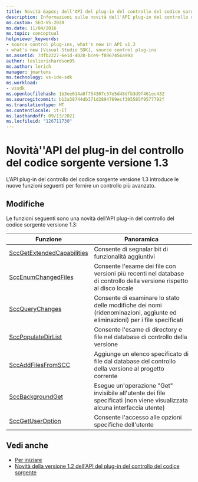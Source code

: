 ```yaml
---
title: Novità &apos; dell'API del plug-in del controllo del codice sorgente 1.3
description: Informazioni sulle novità dell'API plug-in del controllo del codice sorgente versione 1.3, che introduce le nuove funzioni per fornire un controllo più avanzato.
ms.custom: SEO-VS-2020
ms.date: 11/04/2016
ms.topic: conceptual
helpviewer_keywords:
- source control plug-ins, what's new in API v1.3
- what's new [Visual Studio SDK], source control plug-ins
ms.assetid: 7dfb2227-6e1d-4028-bce9-f8967456a993
author: leslierichardson95
ms.author: lerich
manager: jmartens
ms.technology: vs-ide-sdk
ms.workload:
- vssdk
ms.openlocfilehash: 1b3ee614a0f754307c37e5d48dfb3d9f461ec432
ms.sourcegitcommit: b12a38744db371d2894769ecf305585f9577792f
ms.translationtype: MT
ms.contentlocale: it-IT
ms.lasthandoff: 09/13/2021
ms.locfileid: "126711730"
---
```

# <a name="what39s-new-in-the-source-control-plug-in-api-version-13"></a>Novità&#39;'API del plug-in del controllo del codice sorgente versione 1.3
L'API plug-in del controllo del codice sorgente versione 1.3 introduce le nuove funzioni seguenti per fornire un controllo più avanzato.

## <a name="changes"></a>Modifiche
 Le funzioni seguenti sono una novità dell'API plug-in del controllo del codice sorgente versione 1.3:

|Funzione|Panoramica|
|--------------|--------------|
|[SccGetExtendedCapabilities](../../extensibility/sccgetextendedcapabilities-function.md)|Consente di segnalar bit di funzionalità aggiuntivi|
|[SccEnumChangedFiles](../../extensibility/sccenumchangedfiles-function.md)|Consente l'esame dei file con versioni più recenti nel database di controllo della versione rispetto al disco locale|
|[SccQueryChanges](../../extensibility/sccquerychanges-function.md)|Consente di esaminare lo stato delle modifiche dei nomi (ridenominazioni, aggiunte ed eliminazioni) per i file specificati|
|[SccPopulateDirList](../../extensibility/sccpopulatedirlist-function.md)|Consente l'esame di directory e file nel database di controllo della versione|
|[SccAddFilesFromSCC](../../extensibility/sccaddfilesfromscc-function.md)|Aggiunge un elenco specificato di file dal database del controllo della versione al progetto corrente|
|[SccBackgroundGet](../../extensibility/sccbackgroundget-function.md)|Esegue un'operazione "Get" invisibile all'utente dei file specificati (non viene visualizzata alcuna interfaccia utente)|
|[SccGetUserOption](../../extensibility/sccgetuseroption-function.md)|Consente l'accesso alle opzioni specifiche dell'utente|

## <a name="see-also"></a>Vedi anche
- [Per iniziare](../../extensibility/internals/getting-started-with-source-control-plug-ins.md)
- [Novità della versione 1.2 dell'API del plug-in del controllo del codice sorgente](../../extensibility/internals/what-s-new-in-the-source-control-plug-in-api-version-1-2.md)
